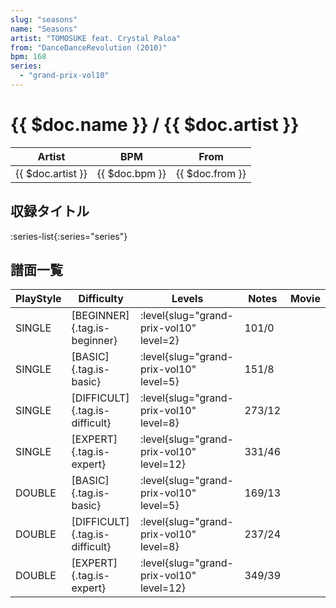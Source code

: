 ```yaml
---
slug: "seasons"
name: "Seasons"
artist: "TOMOSUKE feat. Crystal Paloa"
from: "DanceDanceRevolution (2010)"
bpm: 168
series:
  - "grand-prix-vol10"
---
```


# {{ $doc.name }} / {{ $doc.artist }}

|Artist|BPM|From|
|------|---|----|
|{{ $doc.artist }}|{{ $doc.bpm }}|{{ $doc.from }}|

## 収録タイトル

:series-list{:series="series"}

## 譜面一覧

|PlayStyle|Difficulty|Levels|Notes|Movie|
|---------|----------|------|-----|-----|
|SINGLE|[BEGINNER]{.tag.is-beginner}|<div class="field is-grouped is-grouped-multiline"> :level{slug="grand-prix-vol10" level=2}</div>|101/0||
|SINGLE|[BASIC]{.tag.is-basic}|<div class="field is-grouped is-grouped-multiline"> :level{slug="grand-prix-vol10" level=5}</div>|151/8||
|SINGLE|[DIFFICULT]{.tag.is-difficult}|<div class="field is-grouped is-grouped-multiline"> :level{slug="grand-prix-vol10" level=8}</div>|273/12||
|SINGLE|[EXPERT]{.tag.is-expert}|<div class="field is-grouped is-grouped-multiline"> :level{slug="grand-prix-vol10" level=12}</div>|331/46||
|DOUBLE|[BASIC]{.tag.is-basic}|<div class="field is-grouped is-grouped-multiline"> :level{slug="grand-prix-vol10" level=5}</div>|169/13||
|DOUBLE|[DIFFICULT]{.tag.is-difficult}|<div class="field is-grouped is-grouped-multiline"> :level{slug="grand-prix-vol10" level=8}</div>|237/24||
|DOUBLE|[EXPERT]{.tag.is-expert}|<div class="field is-grouped is-grouped-multiline"> :level{slug="grand-prix-vol10" level=12}</div>|349/39||
